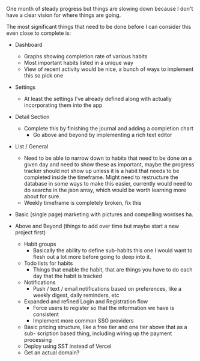 One month of steady progress but things are slowing down because I don't have 
a clear vision for where things are going.

The most significant things that need to be done before I can consider this even
close to complete is:

- Dashboard
  - Graphs showing completion rate of various habits
  - Most important habits listed in a unique way
  - View of recent activity would be nice, a bunch of ways to implement this
    so pick one
- Settings
  - At least the settings I've already defined along with actually incorporating
    them into the app
- Detail Section
  - Complete this by finishing the journal and adding a completion chart
    - Go above and beyond by implementing a rich text editor
- List / General
  - Need to be able to narrow down to habits that need to be done on a given day
    and need to show these as important, maybe the progress tracker should not
    show up unless it is a habit that needs to be completed inside the timeframe.
    Might need to restructure the database in some ways to make this easier, 
    currently would need to do searchs in the json array, which would be worth
    learning more about for sure. 
  - Weekly timeframe is completely broken, fix this
- Basic (single page) marketing with pictures and compelling wordses ha.

- Above and Beyond (things to add over time but maybe start a new project first)
  - Habit groups
    - Basically the ability to define sub-habits this one I would want to flesh
      out a lot more before going to deep into it.
  - Todo lists for habits
    - Things that enable the habit, that are things you have to do each day that
      the habit is tracked
  - Notifications
    - Push / text / email notifications based on preferences, like a weekly
      digest, daily reminders, etc
  - Expanded and refined Login and Registration flow
    - Force users to register so that the information we have is consistent
    - Implement more common SSO providers
  - Basic pricing structure, like a free tier and one tier above that as a sub-
    scription based thing, including wiring up the payment processing
  - Deploy using SST instead of Vercel
  - Get an actual domain?

